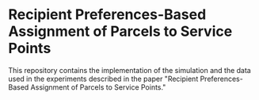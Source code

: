 # Recipient Preferences-Based Assignment of Parcels to Service Points

This repository contains the implementation of the simulation and the data used in the experiments described in the paper "Recipient Preferences-Based Assignment of Parcels to Service Points."
